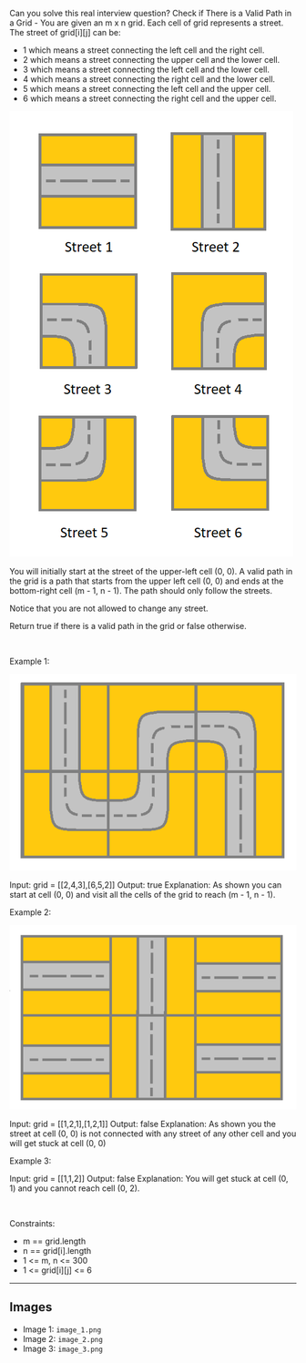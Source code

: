 Can you solve this real interview question? Check if There is a Valid Path in a Grid - You are given an m x n grid. Each cell of grid represents a street. The street of grid[i][j] can be:

 * 1 which means a street connecting the left cell and the right cell.
 * 2 which means a street connecting the upper cell and the lower cell.
 * 3 which means a street connecting the left cell and the lower cell.
 * 4 which means a street connecting the right cell and the lower cell.
 * 5 which means a street connecting the left cell and the upper cell.
 * 6 which means a street connecting the right cell and the upper cell.

![Example 1](./image_1.png)

You will initially start at the street of the upper-left cell (0, 0). A valid path in the grid is a path that starts from the upper left cell (0, 0) and ends at the bottom-right cell (m - 1, n - 1). The path should only follow the streets.

Notice that you are not allowed to change any street.

Return true if there is a valid path in the grid or false otherwise.

 

Example 1:

![Example 2](./image_2.png)


Input: grid = [[2,4,3],[6,5,2]]
Output: true
Explanation: As shown you can start at cell (0, 0) and visit all the cells of the grid to reach (m - 1, n - 1).


Example 2:

![Example 3](./image_3.png)


Input: grid = [[1,2,1],[1,2,1]]
Output: false
Explanation: As shown you the street at cell (0, 0) is not connected with any street of any other cell and you will get stuck at cell (0, 0)


Example 3:


Input: grid = [[1,1,2]]
Output: false
Explanation: You will get stuck at cell (0, 1) and you cannot reach cell (0, 2).


 

Constraints:

 * m == grid.length
 * n == grid[i].length
 * 1 <= m, n <= 300
 * 1 <= grid[i][j] <= 6

---

## Images

- Image 1: `image_1.png`
- Image 2: `image_2.png`
- Image 3: `image_3.png`
